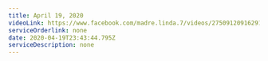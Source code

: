 ```yaml
---
title: April 19, 2020
videoLink: https://www.facebook.com/madre.linda.7/videos/2750912091629194
serviceOrderlink: none
date: 2020-04-19T23:43:44.795Z
serviceDescription: none
---
```

